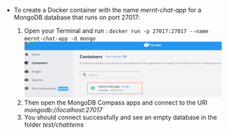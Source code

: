 - To create a Docker container with the name _mernt-chat-app_ for a MongoDB database that runs on port 27017:

  1.  Open your Terminal and run : `docker run -p 27017:27017 --name mernt-chat-app -d mongo`
      ![Docker](/packages//frontend/public/images/create-docker-container.jpg)
  2.  Then open the MongoDB Compass apps and connect to the URI _mongodb://localhost:27017_
  3.  You should connect successfully and see an empty database in the folder _test/chatitems_
